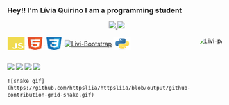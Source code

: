 ### Hey!! I'm Lívia Quirino  I am a programming student

<div align="center">
  <a href="https://github.com/httpsliia">
  <img height="150em" src="https://github-readme-stats.vercel.app/api?username=httpsliia&show_icons=true&theme=tokyonight&include_all_commits=true&count_private=true"/>
  <img height="150em" src="https://github-readme-stats.vercel.app/api/top-langs/?username=httpsliia&layout=compact&langs_count=7&theme=tokyonight"/>
    </div>
  <div style="display: inline_block"><br>
  <img align="center" alt="Livi-Js" height="30" width="40" src="https://raw.githubusercontent.com/devicons/devicon/master/icons/javascript/javascript-plain.svg">
  <img align="center" alt="Livi-HTML" height="30" width="40" src="https://raw.githubusercontent.com/devicons/devicon/master/icons/html5/html5-original.svg">
  <img align="center" alt="Livi-CSS" height="30" width="40" src="https://raw.githubusercontent.com/devicons/devicon/master/icons/css3/css3-original.svg">
   <img align="center" alt="Livi-Bootstrap" height="30" width="40" src="https://cdn.jsdelivr.net/gh/devicons/devicon/icons/bootstrap/bootstrap-original.svg">
  <img align="center" alt="Livi-Python" height="30" width="40" src="https://raw.githubusercontent.com/devicons/devicon/master/icons/python/python-original.svg">
  <img align="right" alt="Livi-pic" height="150" style="border-radius:50px;" src="https://c.tenor.com/hF1pyCEZZb8AAAAC/jinx-arcane.gif">
</div>
  
  ##
  
  <div> 
  <a href="https://instagram.com/lih.qrn" target="_blank"><img src="https://img.shields.io/badge/-Instagram-%23E4405F?style=for-the-badge&logo=instagram&logoColor=white" target="_blank"></a>
 <a href="https://discord.gg/wbRfDTvk" target="_blank"><img src="https://img.shields.io/badge/Discord-7289DA?style=for-the-badge&logo=discord&logoColor=white" target="_blank"></a> 
  <a href = "mailto:liviaquirino2005@gmail.com"><img src="https://img.shields.io/badge/-Gmail-%23333?style=for-the-badge&logo=gmail&logoColor=white" target="_blank"></a>
  <a href="https://www.linkedin.com/in/l%C3%ADvia-quirino-24018a227/" target="_blank"><img src="https://img.shields.io/badge/-LinkedIn-%230077B5?style=for-the-badge&logo=linkedin&logoColor=white" target="_blank"></a> 
  
    ![snake gif] (https://github.com/httpsliia/httpsliia/blob/output/github-contribution-grid-snake.gif)
 
</div>

  
